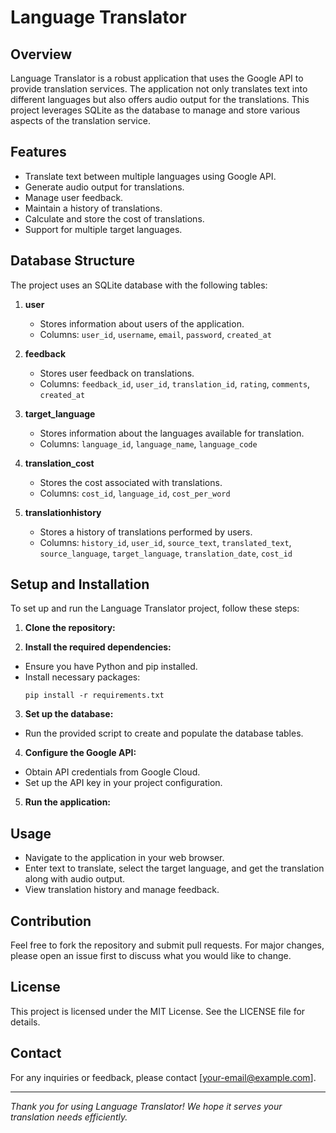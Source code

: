 # Language Translator

## Overview
Language Translator is a robust application that uses the Google API to provide translation services. The application not only translates text into different languages but also offers audio output for the translations. This project leverages SQLite as the database to manage and store various aspects of the translation service.

## Features
- Translate text between multiple languages using Google API.
- Generate audio output for translations.
- Manage user feedback.
- Maintain a history of translations.
- Calculate and store the cost of translations.
- Support for multiple target languages.

## Database Structure
The project uses an SQLite database with the following tables:

1. **user**
   - Stores information about users of the application.
   - Columns: `user_id`, `username`, `email`, `password`, `created_at`

2. **feedback**
   - Stores user feedback on translations.
   - Columns: `feedback_id`, `user_id`, `translation_id`, `rating`, `comments`, `created_at`

3. **target_language**
   - Stores information about the languages available for translation.
   - Columns: `language_id`, `language_name`, `language_code`

4. **translation_cost**
   - Stores the cost associated with translations.
   - Columns: `cost_id`, `language_id`, `cost_per_word`

5. **translationhistory**
   - Stores a history of translations performed by users.
   - Columns: `history_id`, `user_id`, `source_text`, `translated_text`, `source_language`, `target_language`, `translation_date`, `cost_id`

## Setup and Installation
To set up and run the Language Translator project, follow these steps:

1. **Clone the repository:**

2. **Install the required dependencies:**
- Ensure you have Python and pip installed.
- Install necessary packages:
  ```
  pip install -r requirements.txt
  ```

3. **Set up the database:**
- Run the provided script to create and populate the database tables.

4. **Configure the Google API:**
- Obtain API credentials from Google Cloud.
- Set up the API key in your project configuration.

5. **Run the application:**

## Usage
- Navigate to the application in your web browser.
- Enter text to translate, select the target language, and get the translation along with audio output.
- View translation history and manage feedback.

## Contribution
Feel free to fork the repository and submit pull requests. For major changes, please open an issue first to discuss what you would like to change.

## License
This project is licensed under the MIT License. See the LICENSE file for details.

## Contact
For any inquiries or feedback, please contact [your-email@example.com].

---

*Thank you for using Language Translator! We hope it serves your translation needs efficiently.*

